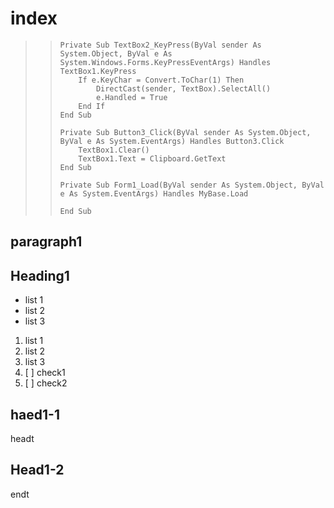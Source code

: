# index

> > ```text
> > Private Sub TextBox2_KeyPress(ByVal sender As System.Object, ByVal e As System.Windows.Forms.KeyPressEventArgs) Handles TextBox1.KeyPress
> >     If e.KeyChar = Convert.ToChar(1) Then
> >         DirectCast(sender, TextBox).SelectAll()
> >         e.Handled = True
> >     End If
> > End Sub
> >
> > Private Sub Button3_Click(ByVal sender As System.Object, ByVal e As System.EventArgs) Handles Button3.Click
> >     TextBox1.Clear()
> >     TextBox1.Text = Clipboard.GetText
> > End Sub
> >
> > Private Sub Form1_Load(ByVal sender As System.Object, ByVal e As System.EventArgs) Handles MyBase.Load
> >
> > End Sub
> > ```

## paragraph1

## Heading1

* list 1
* list 2
* list 3

1. list 1
2. list 2
3. list 3
4. [ ] check1
5. [ ] check2

## haed1-1

headt

## Head1-2

endt

